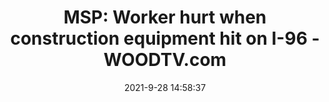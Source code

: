 ---
"title": "MSP: Worker hurt when construction equipment hit on I-96 - WOODTV.com"
"date": "2021-9-28 14:58:37"
"feed_name": "GOOGLENEWSCONSTRUCTION"
"feed_website": "https://news.google.com/search?q=construction%2Bincident&hl=en-US&gl=US&ceid=US:en"
"feed_rss": "https://news.google.com/rss/search?q=construction%2Bincident&hl=en-US&gl=US&ceid=US:en"
"link": "https://www.woodtv.com/news/kent-county/msp-worker-hurt-when-construction-equipment-hit-on-i-96/"
"source": "{'href': 'https://www.woodtv.com', 'title': 'WOODTV.com'}"
"file": "_posts/2021-1-1-2e5343dd150845ee54e1e7fb05397f24d36fbb55.md"
"accident": "1"
"drilling": "0"
"dead": "0"
"injured": "1"
"arrested": "0"
"where": "road site"
"causes": "crash"
"place": "michigan"
"place_uri": "http://en.wikipedia.org/wiki/Michigan"
---